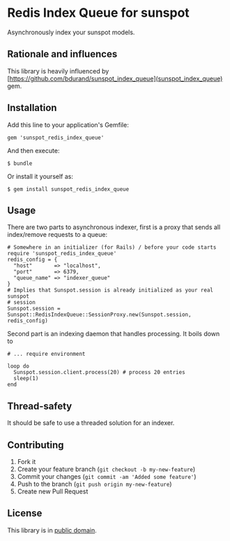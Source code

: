 # Redis Index Queue for sunspot

Asynchronously index your sunspot models.

## Rationale and influences

This library is heavily influenced by [https://github.com/bdurand/sunspot_index_queue](sunspot_index_queue) gem.

## Installation

Add this line to your application's Gemfile:

    gem 'sunspot_redis_index_queue'

And then execute:

    $ bundle

Or install it yourself as:

    $ gem install sunspot_redis_index_queue

## Usage

There are two parts to asynchronous indexer, first is a proxy that sends
all index/remove requests to a queue:


    # Somewhere in an initializer (for Rails) / before your code starts
    require 'sunspot_redis_index_queue'
    redis_config = {
      "host"       => "localhost",
      "port"       => 6379,
      "queue_name" => "indexer_queue"
    }
    # Implies that Sunspot.session is already initialized as your real sunspot
    # session
    Sunspot.session = Sunspot::RedisIndexQueue::SessionProxy.new(Sunspot.session, redis_config)


Second part is an indexing daemon that handles processing. It boils down to


    # ... require environment

    loop do
      Sunspot.session.client.process(20) # process 20 entries
      sleep(1)
    end

## Thread-safety

It should be safe to use a threaded solution for an indexer.


## Contributing

1. Fork it
2. Create your feature branch (`git checkout -b my-new-feature`)
3. Commit your changes (`git commit -am 'Added some feature'`)
4. Push to the branch (`git push origin my-new-feature`)
5. Create new Pull Request

## License

This library is in [public domain](http://unlicense.org/UNLICENSE).
